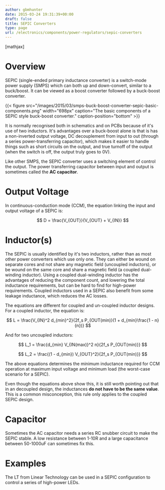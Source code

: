 ```yaml
---
author: gbmhunter
date: 2015-03-24 19:31:39+00:00
draft: false
title: SEPIC Converters
type: page
url: /electronics/components/power-regulators/sepic-converters
---
```


[mathjax]

# Overview

SEPIC (single-ended primary inductance converter) is a switch-mode power supply (SMPS) which can both up and down-convert, similar to a buck/boost. It can be viewed as a boost converter followed by a buck-boost converter.

{{< figure src="/images/2015/03/smps-buck-boost-converter-sepic-basic-components.png" width="698px" caption="The basic components of a SEPIC style buck-boost converter." caption-position="bottom" >}}

It is normally recognised both in schematics and on PCBs because of it's use of two inductors. It's advantages over a buck-boost alone is that is has a non-inverted output voltage, DC decouplement from input to out (through a series power-transferring capacitor), which makes it easier to handle things such as short circuits on the output, and true turnoff of the output (when the switch is off, the output truly goes to 0V).

Like other SMPS, the SEPIC converter uses a switching element of control the output. The power transferring capacitor between input and output is sometimes called the **AC capacitor**.

# Output Voltage

In continuous-conduction mode (CCM), the equation linking the input and output voltage of a SEPIC is:

$$ D = \frac{V_{OUT}}{V_{OUT} + V_{IN}} $$

# Inductor(s)

The SEPIC is usually identified by it's two inductors, rather than as most other power converters which use only one. They can either be wound on separate cores and not share any magnetic field (uncoupled inductors), or be wound on the same core and share a magnetic field (a coupled dual-winding inductor). Using a coupled dual-winding inductor has the advantages of reducing the component count, and lowering the total inductance requirements, but can be hard to find for high-power requirements. Coupled inductors used in a SEPIC also benefit from some leakage inductance, which reduces the AC losses.

The equations are different for coupled and un-coupled inductor designs. For a coupled inductor, the equation is:

$$ L = \frac{V_{IN}^2 d_{min}^2}{2f_s P_{OUT(min)}(1 + d_{min}\frac{1 - n}{n})} $$

And for two uncoupled inductors:

$$ L_1 = \frac{d_{min} V_{IN(max)}^2 n}{2f_s P_{OUT(min)}} $$

$$ L_2 = \frac{(1 - d_{min}) V_{OUT}^2}{2f_s P_{OUT(min)}} $$

The above equations determines the minimum inductance required for CCM operation at maximum input voltage and minimum load (the worst-case scenario for a SEPIC).

Even though the equations above show this, it is still worth pointing out that in an decoupled design, the inductances **do not have to be the same value**. This is a common misconception, this rule only applies to the coupled SEPIC design.

# Capacitor

Sometimes the AC capacitor needs a series RC snubber circuit to make the SEPIC stable. A low resistance between 1-10R and a large capacitance between 50-1000uF can sometimes fix this.

# Examples

The LT from Linear Technology can be used in a SEPIC configuration to control a series of high-power LEDs.
